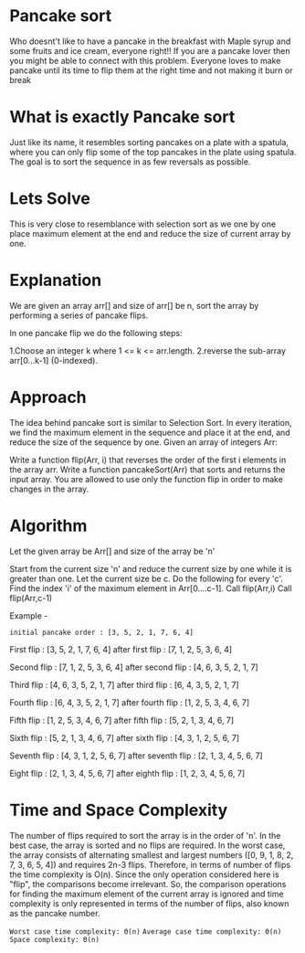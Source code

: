 # Pancake sort

Who doesnt't like to have a pancake in the breakfast with Maple syrup and some fruits and ice cream, everyone right!! If you are a pancake lover then you might be able to connect with this problem.
Everyone loves to make pancake until its time to flip them at the right time and not making it burn or break

# What is exactly Pancake sort

Just like its name, it resembles sorting pancakes on a plate with a spatula, where you can only flip some of the top pancakes in the plate using spatula.
The goal is to sort the sequence in as few reversals as possible.

# Lets Solve

This is very close to resemblance with selection sort as we one by one place maximum element at the end and reduce the size of current array by one. 

# Explanation

We are given an array arr[] and size of arr[] be n, sort the array by performing a series of pancake flips.

In one pancake flip we do the following steps:

1.Choose an integer k where 1 <= k <= arr.length.
2.reverse the sub-array arr[0...k-1] (0-indexed).

# Approach

The idea behind pancake sort is similar to Selection Sort. In every iteration, we find the maximum element in the sequence and place it at the end, and reduce the size of the sequence by one.
Given an array of integers Arr:

Write a function flip(Arr, i) that reverses the order of the first i elements in the array arr.
Write a function pancakeSort(Arr) that sorts and returns the input array. You are allowed to use only the function flip in order to make changes in the array.

# Algorithm 

Let the given array be Arr[] and size of the array be 'n'

Start from the current size 'n' and reduce the current size by one while it is greater than one. Let the current size be c. Do the following for every 'c'.
Find the index 'i' of the maximum element in Arr[0....c-1].
Call flip(Arr,i)
Call flip(Arr,c-1)

Example - 

```initial pancake order : [3, 5, 2, 1, 7, 6, 4]```

First flip : [3, 5, 2, 1, 7, 6, 4]
after first flip : [7, 1, 2, 5, 3, 6, 4]

Second flip : [7, 1, 2, 5, 3, 6, 4]
after second flip : [4, 6, 3, 5, 2, 1, 7]

Third flip : [4, 6, 3, 5, 2, 1, 7]
after third flip : [6, 4, 3, 5, 2, 1, 7]

Fourth flip : [6, 4, 3, 5, 2, 1, 7]
after fourth flip : [1, 2, 5, 3, 4, 6, 7]

Fifth flip : [1, 2, 5, 3, 4, 6, 7]
after fifth flip : [5, 2, 1, 3, 4, 6, 7]

Sixth flip : [5, 2, 1, 3, 4, 6, 7]
after sixth flip : [4, 3, 1, 2, 5, 6, 7]

Seventh flip : [4, 3, 1, 2, 5, 6, 7]
after seventh flip : [2, 1, 3, 4, 5, 6, 7]

Eight flip : [2, 1, 3, 4, 5, 6, 7]
after eighth flip : [1, 2, 3, 4, 5, 6, 7]

# Time and Space Complexity

The number of flips required to sort the array is in the order of 'n'. In the best case, the array is sorted and no flips are required. In the worst case, the array consists of alternating smallest and largest numbers ([0, 9, 1, 8, 2, 7, 3, 6, 5, 4]) and requires 2n-3 flips. Therefore, in terms of number of flips the time complexity is O(n).
Since the only operation considered here is "flip", the comparisons become irrelevant. So, the comparison operations for finding the maximum element of the current array is ignored and time complexity is only represented in terms of the number of flips, also known as the pancake number.

```Worst case time complexity: Θ(n)```
```Average case time complexity: Θ(n)```
```Space complexity: Θ(n)```

